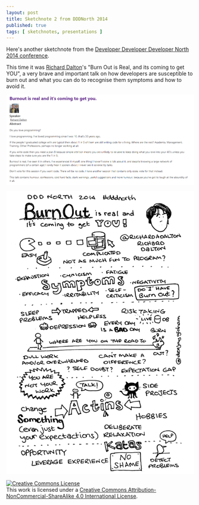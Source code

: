 ```yaml
---
layout: post
title: Sketchnote 2 from DDDNorth 2014
published: true
tags: [ sketchnotes, presentations ]
---
```


Here's another sketchnote from the [Developer Developer Developer North 
2014 conference](http://www.dddnorth.co.uk/). 

This time it was [Richard Dalton](http://www.twitter.com/richardadalton)'s 
"Burn Out is Real, and its coming to get YOU", a very brave and important talk 
on how developers are susceptible to burn out and what you can do to recognise 
them symptoms and how to avoid it.

![ddd north](/img/posts/sketchote2-from-ddd-north-2014/session-summary.png)

![ddd sketchnote](/img/posts/sketchote2-from-ddd-north-2014/dddnorth-2014-burn-out-talk-vanilla-lofi.png)

<a rel="license" href="http://creativecommons.org/licenses/by-nc-sa/4.0/">
<img alt="Creative Commons License" style="border-width:0" src="https://i.creativecommons.org/l/by-nc-sa/4.0/88x31.png" />
</a>
<br />
This work is licensed under a <a rel="license" href="http://creativecommons.org/licenses/by-nc-sa/4.0/">Creative Commons Attribution-NonCommercial-ShareAlike 4.0 International License</a>.


